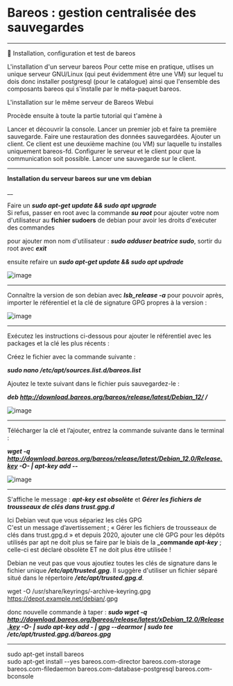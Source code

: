 # Bareos : gestion centralisée des sauvegardes   

___

🔬 Installation, configuration et test de bareos

L'installation d'un serveur bareos
Pour cette mise en pratique, utlises un unique serveur GNU/Linux (qui peut évidemment être une VM) sur lequel tu dois donc installer postgresql (pour le catalogue) ainsi que l'ensemble des composants bareos qui s'installe par le méta-paquet bareos.

L'installation sur le même serveur de Bareos Webui

Procède ensuite à toute la partie tutorial qui t'amène à

Lancer et découvrir la console.
Lancer un premier job et faire ta première sauvegarde.
Faire une restauration des données sauvegardées.
Ajouter un client. Ce client est une deuxième machine (ou VM) sur laquelle tu installes uniquement bareos-fd.
Configurer le serveur et le client pour que la communication soit possible.
Lancer une sauvegarde sur le client.

___

**Installation du serveur bareos sur une vm debian**  

__  

Faire un **_sudo apt-get update && sudo apt upgrade_**     
Si refus, passer en root avec la commande **_su root_** pour ajouter votre nom d'utilisateur au **fichier sudoers** de debian pour avoir les droits d'exécuter des commandes   

pour ajouter mon nom d'utilisateur :  **_sudo adduser beatrice sudo_**, sortir du root avec **_exit_**     

ensuite refaire un **_sudo apt-get update && sudo apt updrade_**     

![image](https://github.com/techerbeatrice/Bareos_Gestion_centralisee_des_sauvegardes/assets/138071140/f584f271-5fd1-4a4c-8dff-7af2e5aa8607)

____

Connaître la version de son debian avec **_lsb_release -a_** pour pouvoir après, importer le référentiel et la clé de signature GPG propres à la version :     

![image](https://github.com/techerbeatrice/Bareos_Gestion_centralisee_des_sauvegardes/assets/138071140/f0cb7b05-6894-42aa-ba10-ed4213ebc291)

___

Exécutez les instructions ci-dessous pour ajouter le référentiel avec les packages et la clé les plus récents :   

Créez le fichier avec la commande suivante :   

**_sudo nano /etc/apt/sources.list.d/bareos.list_**     

Ajoutez le texte suivant dans le fichier puis sauvegardez-le :

**_deb http://download.bareos.org/bareos/release/latest/Debian_12/ /_**     

![image](https://github.com/techerbeatrice/Bareos_Gestion_centralisee_des_sauvegardes/assets/138071140/1584bc07-2944-4c16-b0e4-39c209157aa2)

____

Télécharger la clé et l’ajouter, entrez la commande suivante dans le terminal :

**_wget -q http://download.bareos.org/bareos/release/latest/Debian_12.0/Release.key -O- | apt-key add --_**  

![image](https://github.com/techerbeatrice/Bareos_Gestion_centralisee_des_sauvegardes/assets/138071140/117d2580-6c14-4f14-83cf-5fc11954e79b)

___

S'affiche le message : **_apt-key est obsolète_** et **_Gérer les fichiers de trousseaux de clés dans trust.gpg.d_**    

Ici Debian veut que vous sépariez les clés GPG   
C'est un message d’avertissement ; « Gérer les fichiers de trousseaux de clés dans trust.gpg.d » et depuis 2020, ajouter une clé GPG pour les dépôts utilisés par apt ne doit plus se faire par le biais de la **_commande _apt-key_** ; celle-ci est déclaré obsolète ET ne doit plus être utilisée ! 

Debian ne veut pas que vous ajoutiez toutes les clés de signature dans le fichier unique **_/etc/apt/trusted.gpg_**. Il suggère d'utiliser un fichier séparé situé dans le répertoire **_/etc/apt/trusted.gpg.d_**.

wget -O /usr/share/keyrings/<un-nom>-archive-keyring.gpg https://depot.example.net/debian/<nom-fichier-cle>.gpg

donc nouvelle commande à taper : **_sudo wget -q http://download.bareos.org/bareos/release/latest/xDebian_12.0/Release.key -O- | sudo apt-key add - | gpg --dearmor | sudo tee /etc/apt/trusted.gpg.d/bareos.gpg_**   


____

sudo apt-get install bareos   
sudo apt-get install --yes bareos.com-director bareos.com-storage bareos.com-filedaemon bareos.com-database-postgresql bareos.com-bconsole   


